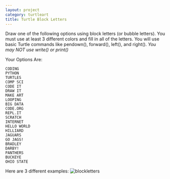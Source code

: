 ```yaml
---
layout: project
category: turtleart
title: Turtle Block Letters
---
```

Draw one of the following options using block letters (or bubble letters). You must use at least 3 different colors and fill in all of the letters. You will use basic Turtle commands like pendown(), forward(), left(), and right(). *You may NOT use write() or print()*

Your Options Are:
```
CODING
PYTHON
TURTLES
COMP SCI
CODE IT
DRAW IT
MAKE ART
LOOPING
BIG DATA
CODE.ORG
REPL.IT
SCRATCH
INTERNET
HELLO WORLD
HILLIARD
JAGUARS
GO JAGS!
BRADLEY
DARBY!
PANTHERS
BUCKEYE
OHIO STATE
```
Here are 3 different examples:
![blockletters](/apcsp/turtleart/blockletters.jpg)
